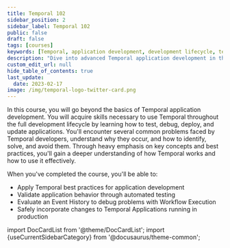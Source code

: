 ```yaml
---
title: Temporal 102
sidebar_position: 2
sidebar_label: Temporal 102
public: false
draft: false
tags: [courses]
keywords: [Temporal, application development, development lifecycle, testing, debugging, deployment, best practices, automated testing, event history, workflow execution, production updates]
description: "Dive into advanced Temporal application development in this comprehensive course, covering the full development lifecycle. Gain expertise in testing, debugging, deployment, and updating applications, while adopting best practices to address common Temporal development challenges."
custom_edit_url: null
hide_table_of_contents: true
last_update:
  date: 2023-02-17
image: /img/temporal-logo-twitter-card.png
---
```


In this course, you will go beyond the basics of Temporal application development. You will acquire skills necessary to use Temporal throughout the full development lifecycle by learning how to test, debug, deploy, and update applications. You'll encounter several common problems faced by Temporal developers, understand why they occur, and how to identify, solve, and avoid them. Through heavy emphasis on key concepts and best practices, you'll gain a deeper understanding of how Temporal works and how to use it effectively. 

When you've completed the course, you'll be able to:
- Apply Temporal best practices for application development
- Validate application behavior through automated testing
- Evaluate an Event History to debug problems with Workflow Execution
- Safely incorporate changes to Temporal Applications running in production

import DocCardList from '@theme/DocCardList';
import {useCurrentSidebarCategory} from '@docusaurus/theme-common';

<DocCardList items={useCurrentSidebarCategory().items}/>


